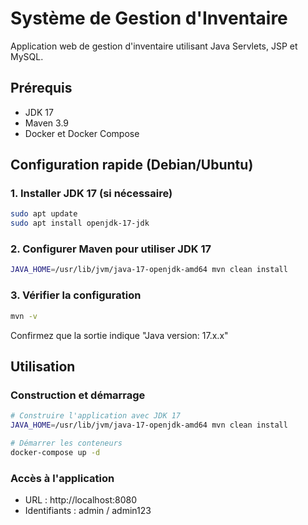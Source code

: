 # Système de Gestion d'Inventaire

Application web de gestion d'inventaire utilisant Java Servlets, JSP et MySQL.

## Prérequis

- JDK 17
- Maven 3.9
- Docker et Docker Compose

## Configuration rapide (Debian/Ubuntu)

### 1. Installer JDK 17 (si nécessaire)
```bash
sudo apt update
sudo apt install openjdk-17-jdk
```

### 2. Configurer Maven pour utiliser JDK 17
```bash
JAVA_HOME=/usr/lib/jvm/java-17-openjdk-amd64 mvn clean install
```

### 3. Vérifier la configuration
```bash
mvn -v
```
Confirmez que la sortie indique "Java version: 17.x.x"

## Utilisation

### Construction et démarrage
```bash
# Construire l'application avec JDK 17
JAVA_HOME=/usr/lib/jvm/java-17-openjdk-amd64 mvn clean install

# Démarrer les conteneurs
docker-compose up -d
```

### Accès à l'application
- URL : http://localhost:8080
- Identifiants : admin / admin123